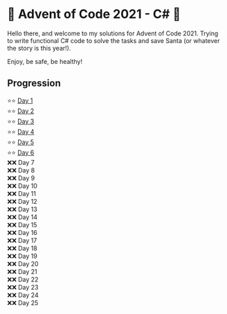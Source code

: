 ﻿# 🎄 Advent of Code 2021 - C# 🎄

Hello there, and welcome to my solutions for Advent of Code 2021. Trying to write functional C# code to solve the tasks and save Santa (or whatever the story is this year!).

Enjoy, be safe, be healthy!

## Progression
:star::star: [Day 1](/AoC2021/Day1.cs) \
:star::star: [Day 2](/AoC2021/Day2.cs) \
:star::star: [Day 3](/AoC2021/Day3.cs) \
:star::star: [Day 4](/AoC2021/Day4.cs) \
:star::star: [Day 5](/AoC2021/Day5.cs)\
:star::star: [Day 6](/AoC2021/Day6.cs)\
:x::x: Day 7 \
:x::x: Day 8 \
:x::x: Day 9 \
:x::x: Day 10 \
:x::x: Day 11 \
:x::x: Day 12 \
:x::x: Day 13 \
:x::x: Day 14 \
:x::x: Day 15 \
:x::x: Day 16 \
:x::x: Day 17 \
:x::x: Day 18 \
:x::x: Day 19 \
:x::x: Day 20 \
:x::x: Day 21 \
:x::x: Day 22 \
:x::x: Day 23 \
:x::x: Day 24 \
:x::x: Day 25